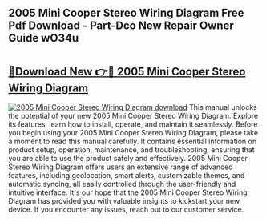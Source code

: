 ## 2005 Mini Cooper Stereo Wiring Diagram Free Pdf Download - Part-Dco New Repair Owner Guide wO34u

# <h2><a href="http://dft4w4.blite.top/?on=2005+Mini+Cooper+Stereo+Wiring+Diagram">🔗Download New 👉🔴 2005 Mini Cooper Stereo Wiring Diagram</a></h2>

[![2005 Mini Cooper Stereo Wiring Diagram download](https://i.imgur.com/lujVjoI.png)](http://dft4w4.blite.top/?on=2005+Mini+Cooper+Stereo+Wiring+Diagram)
This manual unlocks the potential of your new 2005 Mini Cooper Stereo Wiring Diagram. Explore its features, learn how to install, operate, and maintain it seamlessly. Before you begin using your 2005 Mini Cooper Stereo Wiring Diagram, please take a moment to read this manual carefully. It contains essential information on product setup, operation, maintenance, and troubleshooting, ensuring that you are able to use the product safely and effectively. 2005 Mini Cooper Stereo Wiring Diagram offers users an extensive range of advanced features, including geolocation, smart alerts, customizable themes, and automatic syncing, all easily controlled through the user-friendly and intuitive interface. It's our hope that the 2005 Mini Cooper Stereo Wiring Diagram has provided you with valuable insights to kickstart your new device. If you encounter any issues, reach out to our customer service.
